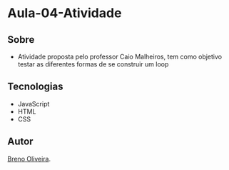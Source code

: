 ﻿# Aula-04-Atividade
 ## Sobre
 - Atividade proposta pelo professor Caio Malheiros, tem como objetivo testar as diferentes formas de se construir um loop

## Tecnologias
- JavaScript
- HTML
- CSS

## Autor
[Breno Oliveira](https://www.linkedin.com/in/breno-oliveira-assis-reis-203010351/).


